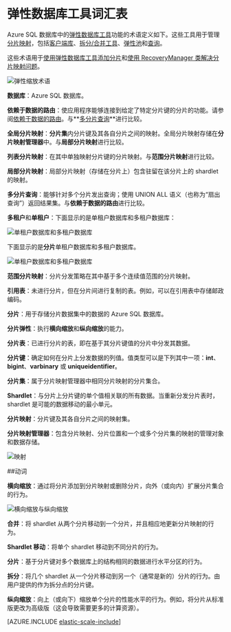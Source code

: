 <properties 
    pageTitle="弹性数据库工具术语表 | Azure" 
    description="弹性数据库工具所用术语的解释" 
    services="sql-database" 
    documentationCenter="" 
    manager="jhubbard" 
    authors="ddove" 
    editor=""/>

<tags 
    ms.service="sql-database" 
    ms.workload="sql-database" 
    ms.tgt_pltfrm="na" 
    ms.devlang="na" 
    ms.topic="article" 
    ms.date="05/27/2016" 
    wacn.date="12/19/2016" 
    ms.author="ddove"/>

# 弹性数据库工具词汇表
Azure SQL 数据库中的[弹性数据库工具](/documentation/articles/sql-database-elastic-scale-introduction/)功能的术语定义如下。这些工具用于管理[分片映射](/documentation/articles/sql-database-elastic-scale-shard-map-management/)，包括[客户端库](/documentation/articles/sql-database-elastic-database-client-library/)、[拆分/合并工具](/documentation/articles/sql-database-elastic-scale-overview-split-and-merge/)、[弹性池](/documentation/articles/sql-database-elastic-pool/)和[查询](/documentation/articles/sql-database-elastic-query-overview/)。

这些术语用于[使用弹性数据库工具添加分片](/documentation/articles/sql-database-elastic-scale-add-a-shard/)和[使用 RecoveryManager 类解决分片映射问题](/documentation/articles/sql-database-elastic-database-recovery-manager/)。

![弹性缩放术语][1]

**数据库**：Azure SQL 数据库。

**依赖于数据的路由**：使应用程序能够连接到给定了特定分片键的分片的功能。请参阅[依赖于数据的路由](/documentation/articles/sql-database-elastic-scale-data-dependent-routing/)。与**[多分片查询](/documentation/articles/sql-database-elastic-scale-multishard-querying/)**进行比较。

**全局分片映射**：**分片集**内分片键及其各自分片之间的映射。全局分片映射存储在**分片映射管理器**中。与**局部分片映射**进行比较。

**列表分片映射**：在其中单独映射分片键的分片映射。与**范围分片映射**进行比较。

**局部分片映射**：局部分片映射（存储在分片上）包含驻留在该分片上的 shardlet 的映射。

**多分片查询**：能够针对多个分片发出查询；使用 UNION ALL 语义（也称为“扇出查询”）返回结果集。与**依赖于数据的路由**进行比较。

**多租户**和**单租户**：下面显示的是单租户数据库和多租户数据库：

![单租户数据库和多租户数据库](./media/sql-database-elastic-scale-glossary/multi-single-simple.png)

下面显示的是**分片**单租户数据库和多租户数据库。

![单租户数据库和多租户数据库](./media/sql-database-elastic-scale-glossary/shards-single-multi.png)

**范围分片映射**：分片分发策略在其中基于多个连续值范围的分片映射。

**引用表**：未进行分片，但在分片间进行复制的表。例如，可以在引用表中存储邮政编码。

**分片**：用于存储分片数据集中的数据的 Azure SQL 数据库。

**分片弹性**：执行**横向缩放**和**纵向缩放**的能力。

**分片表**：已进行分片的表，即在基于其分片键值的分片中分发其数据。

**分片键**：确定如何在分片上分发数据的列值。值类型可以是下列其中一项：**int**、**bigint**、**varbinary** 或 **uniqueidentifier**。

**分片集**：属于分片映射管理器中相同分片映射的分片集合。

**Shardlet**：与分片上分片键的单个值相关联的所有数据。当重新分发分片表时，shardlet 是可能的数据移动的最小单元。

**分片映射**：分片键及其各自分片之间的映射集。

**分片映射管理器**：包含分片映射、分片位置和一个或多个分片集的映射的管理对象和数据存储。

![映射][2]


##动词

**横向缩放**：通过将分片添加到分片映射或删除分片，向外（或向内）扩展分片集合的行为。

![横向缩放与纵向缩放][3]

**合并**：将 shardlet 从两个分片移动到一个分片，并且相应地更新分片映射的行为。

**Shardlet 移动**：将单个 shardlet 移动到不同分片的行为。

**分片**：基于分片键对多个数据库上的结构相同的数据进行水平分区的行为。

**拆分**：将几个 shardlet 从一个分片移动到另一个（通常是新的）分片的行为。由用户提供的作为拆分点的分片键。

**纵向缩放**：向上（或向下）缩放单个分片的性能水平的行为。例如，将分片从标准版更改为高级版（这会导致需要更多的计算资源）。

[AZURE.INCLUDE [elastic-scale-include](../../includes/elastic-scale-include.md)]

<!--Image references-->
[1]: ./media/sql-database-elastic-scale-glossary/glossary.png
[2]: ./media/sql-database-elastic-scale-glossary/mappings.png
[3]: ./media/sql-database-elastic-scale-glossary/h_versus_vert.png
 

<!---HONumber=Mooncake_Quality_Review_1202_2016-->